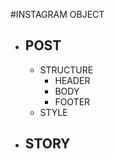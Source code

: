 #INSTAGRAM OBJECT
  * ## POST
       * STRUCTURE
         * HEADER
         * BODY
         * FOOTER
       * STYLE
  * ## STORY
  
